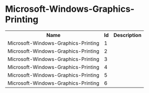 # Microsoft-Windows-Graphics-Printing

<table>
<colgroup><col/><col/><col/></colgroup>
<tr><th>Name</th><th>Id</th><th>Description</th></tr>
<tr><td>Microsoft-Windows-Graphics-Printing</td><td>1</td><td></td></tr>
<tr><td>Microsoft-Windows-Graphics-Printing</td><td>2</td><td></td></tr>
<tr><td>Microsoft-Windows-Graphics-Printing</td><td>3</td><td></td></tr>
<tr><td>Microsoft-Windows-Graphics-Printing</td><td>4</td><td></td></tr>
<tr><td>Microsoft-Windows-Graphics-Printing</td><td>5</td><td></td></tr>
<tr><td>Microsoft-Windows-Graphics-Printing</td><td>6</td><td></td></tr>
</table>
